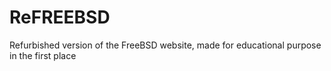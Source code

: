 # ReFREEBSD  
Refurbished version of the FreeBSD website, made for educational purpose in the first place
